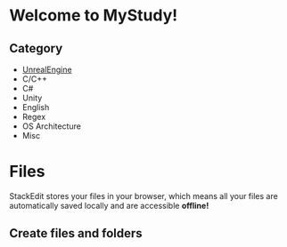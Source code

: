 # Welcome to MyStudy!
## Category
- [UnrealEngine](/UnrealEngine/Readme.md)
- C/C++
- C#
- Unity
- English
- Regex
- OS Architecture
- Misc


# Files

StackEdit stores your files in your browser, which means all your files are automatically saved locally and are accessible **offline!**

## Create files and folders
